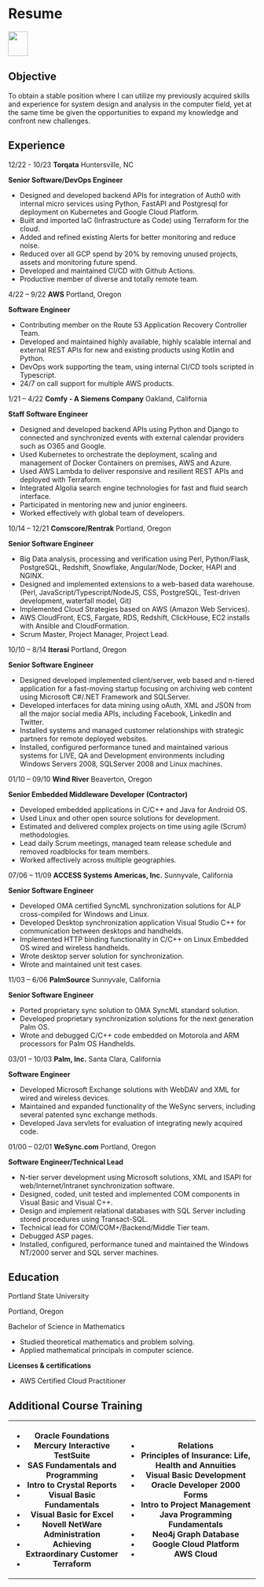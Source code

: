 # Resume

<a href="https://pwong.jaiken.com/pwong-resume.pdf" download="pwong-resume.pdf">
  <img src="https://pwong.jaiken.com/images/pdf-download-icon.png" width="40" height="50"></img>
</a>

## Objective

To obtain a stable position where I can utilize my previously acquired skills and experience for system design and analysis in the computer field, yet at the same time be given the opportunities to expand my knowledge and confront new challenges.

## Experience

12/22 - 10/23 **Torqata** Huntersville, NC

**Senior Software/DevOps Engineer**

- Designed and developed backend APIs for integration of Auth0 with internal micro services using Python, FastAPI and Postgresql for deployment on Kubernetes and Google Cloud Platform.
- Built and imported IaC (Infrastructure as Code) using Terraform for the cloud.
- Added and refined existing Alerts for better monitoring and reduce noise.
- Reduced over all GCP spend by 20% by removing unused projects, assets and monitoring future spend.
- Developed and maintained CI/CD with Github Actions.
- Productive member of diverse and totally remote team.

4/22 – 9/22 **AWS** Portland, Oregon

**Software Engineer**

- Contributing member on the Route 53 Application Recovery Controller Team.
- Developed and maintained highly available, highly scalable internal and external REST APIs for new and existing products using Kotlin and Python.
- DevOps work supporting the team, using internal CI/CD tools scripted in Typescript.
- 24/7 on call support for multiple AWS products.

1/21 – 4/22 **Comfy - A Siemens Company** Oakland, California

**Staff Software Engineer**

- Designed and developed backend APIs using Python and Django to connected and synchronized events with external calendar providers such as O365 and Google.
- Used Kubernetes to orchestrate the deployment, scaling and management of Docker Containers on premises, AWS and Azure.
- Used AWS Lambda to deliver responsive and resilient REST APIs and deployed with Terraform.
- Integrated Algolia search engine technologies for fast and fluid search interface.
- Participated in mentoring new and junior engineers.
- Worked effectively with global team of developers.

10/14 – 12/21 **Comscore/Rentrak** Portland, Oregon

**Senior Software Engineer**

- Big Data analysis, processing and verification using Perl, Python/Flask, PostgreSQL, Redshift, Snowflake, Angular/Node, Docker, HAPI and NGINX.
- Designed and implemented extensions to a web-based data warehouse. (Perl, JavaScript/Typescript/NodeJS, CSS, PostgreSQL, Test-driven development, waterfall model, Git)
- Implemented Cloud Strategies based on AWS (Amazon Web Services).
- AWS CloudFront, ECS, Fargate, RDS, Redshift, ClickHouse, EC2 installs with Ansible and CloudFormation.
- Scrum Master, Project Manager, Project Lead.

10/10 – 8/14 **Iterasi** Portland, Oregon

**Senior Software Engineer**

- Designed developed implemented client/server, web based and n-tiered application for a fast-moving startup focusing on archiving web content using Microsoft C#/.NET Framework and SQLServer.
- Developed interfaces for data mining using oAuth, XML and JSON from all the major social media APIs, including Facebook, LinkedIn and Twitter.
- Installed systems and managed customer relationships with strategic partners for remote deployed websites.
- Installed, configured performance tuned and maintained various systems for LIVE, QA and Development environments including Windows Servers 2008, SQLServer 2008 and Linux machines.

01/10 – 09/10 **Wind River** Beaverton, Oregon

**Senior Embedded Middleware Developer (Contractor)**

- Developed embedded applications in C/C++ and Java for Android OS.
- Used Linux and other open source solutions for development.
- Estimated and delivered complex projects on time using agile (Scrum) methodologies.
- Lead daily Scrum meetings, managed team release schedule and removed roadblocks for team members.
- Worked affectively across multiple geographies.

07/06 – 11/09 **ACCESS Systems Americas, Inc.** Sunnyvale, California

**Senior Software Engineer**

- Developed OMA certified SyncML synchronization solutions for ALP cross-compiled for Windows and Linux.
- Developed Desktop synchronization application Visual Studio C++ for communication between desktops and handhelds.
- Implemented HTTP binding functionality in C/C++ on Linux Embedded OS wired and wireless handhelds.
- Wrote desktop server solution for synchronization.
- Wrote and maintained unit test cases.

11/03 – 6/06 **PalmSource** Sunnyvale, California

**Senior Software Engineer**

- Ported proprietary sync solution to OMA SyncML standard solution.
- Developed proprietary synchronization solutions for the next generation Palm OS.
- Wrote and debugged C/C++ code embedded on Motorola and ARM processors for Palm OS Handhelds.

03/01 – 10/03 **Palm, Inc.** Santa Clara, California

**Software Engineer**

- Developed Microsoft Exchange solutions with WebDAV and XML for wired and wireless devices.
- Maintained and expanded functionality of the WeSync servers, including several patented sync exchange methods.
- Developed Java servlets for evaluation of integrating newly acquired code.

01/00 – 02/01 **WeSync.com** Portland, Oregon

**Software Engineer/Technical Lead**

- N-tier server development using Microsoft solutions, XML and ISAPI for web/Internet/Intranet synchronization software.
- Designed, coded, unit tested and implemented COM components in Visual Basic and Visual C++.
- Design and implement relational databases with SQL Server including stored procedures using Transact-SQL.
- Technical lead for COM/COM+/Backend/Middle Tier team.
- Debugged ASP pages.
- Installed, configured, performance tuned and maintained the Windows NT/2000 server and SQL server machines.

## Education

Portland State University

Portland, Oregon

Bachelor of Science in Mathematics

- Studied theoretical mathematics and problem solving.
- Applied mathematical principals in computer science.

**Licenses & certifications**

- AWS Certified Cloud Practitioner

## Additional Course Training

<table>
  <tbody>
    <tr>
      <th>
        <ul>
          <li>Oracle Foundations</li>
          <li>Mercury Interactive TestSuite</li>
          <li>SAS Fundamentals and Programming</li>
          <li>Intro to Crystal Reports</li>
          <li>Visual Basic Fundamentals</li>
          <li>Visual Basic for Excel</li>
          <li>Novell NetWare Administration</li>
          <li>Achieving Extraordinary Customer</li>
          <li>Terraform</li>
        </ul>
      </th>
      <th>
        <ul>
          <li>Relations</li>
          <li>Principles of Insurance: Life, Health and Annuities</li>
          <li>Visual Basic Development</li>
          <li>Oracle Developer 2000 Forms</li>
          <li>Intro to Project Management</li>
          <li>Java Programming Fundamentals</li>
          <li>Neo4j Graph Database</li>
          <li>Google Cloud Platform</li>
          <li>AWS Cloud</li>
        </ul>
      </th>
    </tr>
  </tbody>
</table>